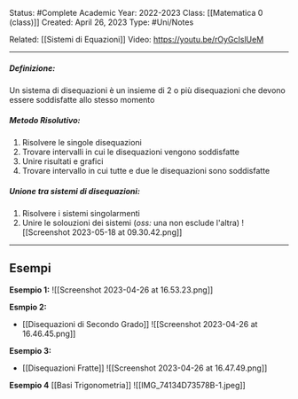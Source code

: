 Status: #Complete 
Academic Year: 2022-2023
Class: [[Matematica 0 (class)]]
Created: April 26, 2023
Type: #Uni/Notes 

Related: [[Sistemi di Equazioni]] 
Video: https://youtu.be/rOyGcIslUeM

---
##### **Definizione:**
Un sistema di disequazioni è un insieme di 2 o più disequazioni che devono essere soddisfatte allo stesso momento

##### **Metodo Risolutivo:**
1. Risolvere le singole disequazioni
2. Trovare intervalli in cui le disequazioni vengono soddisfatte
3. Unire risultati e grafici
4. Trovare intervallo in cui tutte e due le disequazioni sono soddisfatte

##### **Unione tra sistemi di disequazioni:**
1. Risolvere i sistemi singolarmenti 
2. Unire le solouzioni dei sistemi (*oss:* una non esclude l'altra)
![[Screenshot 2023-05-18 at 09.30.42.png]]

---
## Esempi
**Esempio 1:**
![[Screenshot 2023-04-26 at 16.53.23.png]]

**Esmpio 2:**
- [[Disequazioni di Secondo Grado]]
![[Screenshot 2023-04-26 at 16.46.45.png]]

**Esempio 3:**
- [[Disequazioni Fratte]]
![[Screenshot 2023-04-26 at 16.47.49.png]]

**Esempio 4**
[[Basi Trigonometria]]
![[IMG_74134D73578B-1.jpeg]]


